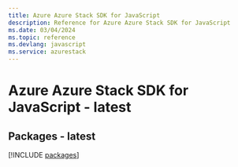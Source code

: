 ```yaml
---
title: Azure Azure Stack SDK for JavaScript
description: Reference for Azure Azure Stack SDK for JavaScript
ms.date: 03/04/2024
ms.topic: reference
ms.devlang: javascript
ms.service: azurestack
---
```

# Azure Azure Stack SDK for JavaScript - latest
## Packages - latest
[!INCLUDE [packages](azure-stack-index.md)]